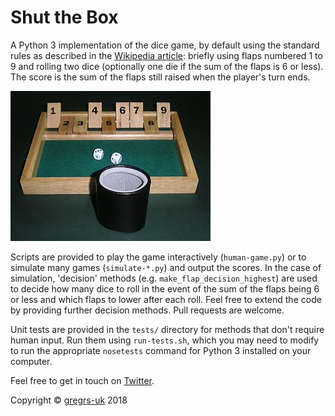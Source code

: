 # Shut the Box

A Python 3 implementation of the dice game, by default using the standard rules as described in the [Wikipedia article](https://en.wikipedia.org/wiki/Shut_the_Box): briefly using flaps numbered 1 to 9 and rolling two dice (optionally one die if the sum of the flaps is 6 or less). The score is the sum of the flaps still raised when the player's turn ends.

![Shut the box game](320px-Shut_the_box.jpg)

Scripts are provided to play the game interactively (`human-game.py`) or to simulate many games (`simulate-*.py`) and output the scores. In the case of simulation, 'decision' methods (e.g. `make_flap_decision_highest`) are used to decide how many dice to roll in the event of the sum of the flaps being 6 or less and which flaps to lower after each roll. Feel free to extend the code by providing further decision methods. Pull requests are welcome.

Unit tests are provided in the `tests/` directory for methods that don't require human input. Run them using `run-tests.sh`, which you may need to modify to run the appropriate `nosetests` command for Python 3 installed on your computer.

Feel free to get in touch on [Twitter](https://twitter.com/gregrs_uk).

Copyright &copy; [gregrs-uk](https://gregrs-uk.github.io) 2018
